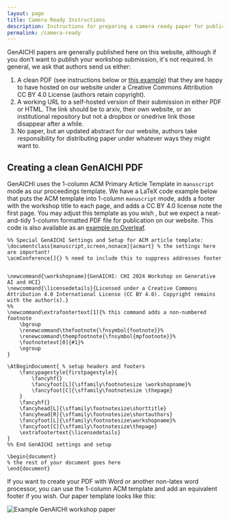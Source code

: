 ```yaml
---
layout: page
title: Camera Ready Instructions
description: Instructions for preparing a camera ready paper for publication on this website.
permalink: /camera-ready
---
```


GenAICHI papers are generally published here on this website, although if you don't want to publish your workshop submission, it's not required. In general, we ask that authors send us either:

1. A clean PDF (see instructions below or [this example](https://www.overleaf.com/read/rxpnyjpgkfxm#ebf97a)) that they are happy to have hosted on our website under a Creative Commons Attribution CC BY 4.0 License (authors retain copyright).
2. A working URL to a self-hosted version of their submission in either PDF or HTML. The link should be to arxiv, their own website, or an institutional repository but not a dropbox or onedrive link those disappear after a while.
3. No paper, but an updated abstract for our website, authors take responsibility for distributing paper under whatever ways they might want to.

## Creating a clean GenAICHI PDF

GenAICHI uses the 1-column ACM Primary Article Template in `manuscript` mode as our proceedings template. 
We have a LaTeX code example below that puts the ACM template into 1-column `manuscript` mode, adds a footer with the workshop title to each page, and adds a CC BY 4.0 license note the first page.
You may adjust this template as you wish , but we expect a neat-and-tidy 1-column formatted PDF file for publication on our website.
This code is also available as an [example on Overleaf](https://www.overleaf.com/read/rxpnyjpgkfxm#ebf97a).

```
%% Special GenAICHI Settings and Setup for ACM article template:
\documentclass[manuscript,screen,nonacm]{acmart} % the settings here are important!
\acmConference[]{} % need to include this to suppress addresses footer


\newcommand{\workshopname}{GenAICHI: CHI 2024 Workshop on Generative AI and HCI}
\newcommand{\licensedetails}{Licensed under a Creative Commons Attribution 4.0 International License (CC BY 4.0). Copyright remains with the author(s).}
%%
\newcommand\extrafootertext[1]{% this command adds a non-numbered footnote
    \bgroup
    \renewcommand\thefootnote{\fnsymbol{footnote}}%
    \renewcommand\thempfootnote{\fnsymbol{mpfootnote}}%
    \footnotetext[0]{#1}%
    \egroup
}

\AtBeginDocument{ % setup headers and footers
    \fancypagestyle{firstpagestyle}{
        \fancyhf{}
        \fancyfoot[L]{\sffamily\footnotesize \workshopname}%
        \fancyfoot[C]{\sffamily\footnotesize \thepage}
    }
    \fancyhf{}
    \fancyhead[L]{\sffamily\footnotesize\shorttitle}
    \fancyhead[R]{\sffamily\footnotesize\shortauthors}
    \fancyfoot[L]{\sffamily\footnotesize\workshopname}%
    \fancyfoot[C]{\sffamily\footnotesize\thepage}
    \extrafootertext{\licensedetails}
}
%% End GenAICHI settings and setup

\begin{document}
% the rest of your document goes here
\end{document}
```

If you want to create your PDF with Word or another non-latex word processor, you can use the 1-column ACM template and add an equivalent footer if you wish. Our paper template looks like this:

![Example GenAICHI workshop paper]()
